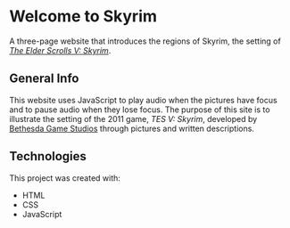 # Welcome to Skyrim
A three-page website that introduces the regions of Skyrim, the setting of [*The Elder Scrolls V: Skyrim*](https://elderscrolls.bethesda.net/en/skyrim).

## General Info
This website uses JavaScript to play audio when the pictures have focus and to pause audio when they lose focus. The purpose of this site is to illustrate the setting of the 2011 game, *TES V: Skyrim*, developed by [Bethesda Game Studios](https://bethesdagamestudios.com/) through pictures and written descriptions.
	
## Technologies
This project was created with:
* HTML
* CSS
* JavaScript